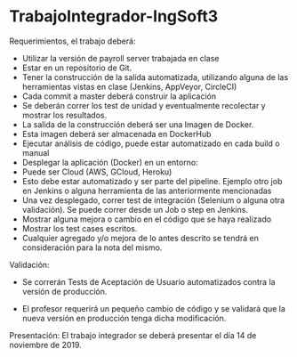# TrabajoIntegrador-IngSoft3

Requerimientos, el trabajo deberá:

- Utilizar la versión de payroll server trabajada en clase
- Estar en un repositorio de Git.
- Tener la construcción de la salida automatizada, utilizando alguna de las herramientas vistas en clase (Jenkins, AppVeyor, CircleCI)
- Cada commit a master deberá construir la aplicación
- Se deberán correr los test de unidad y eventualmente recolectar y mostrar los resultados.
- La salida de la construcción deberá ser una Imagen de Docker.
- Esta imagen deberá ser almacenada en DockerHub
- Ejecutar análisis de código, puede estar automatizado en cada build o manual
- Desplegar la aplicación (Docker) en un entorno:
- Puede ser Cloud (AWS, GCloud, Heroku)
- Esto debe estar automatizado y ser parte del pipeline. Ejemplo otro job en Jenkins o alguna herramienta de las anteriormente mencionadas
- Una vez desplegado, correr test de integración (Selenium o alguna otra validación). Se puede correr desde un Job o step en Jenkins.
- Mostrar alguna mejora o cambio en el código que se haya realizado
- Mostrar los test cases escritos.
- Cualquier agregado y/o mejora de lo antes descrito se tendrá en consideración para la nota del mismo.

Validación:
- Se correrán Tests de Aceptación de Usuario automatizados contra la versión de producción.

- El profesor requerirá un pequeño cambio de código y se validará que la nueva versión en producción tenga dicha modificación.

Presentación:
El trabajo integrador se deberá presentar el día 14 de noviembre de 2019.
